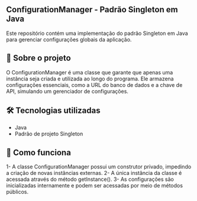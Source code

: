 ## ConfigurationManager - Padrão Singleton em Java

Este repositório contém uma implementação do padrão Singleton em Java para gerenciar configurações globais da aplicação.

<h2>📌 Sobre o projeto</h2>

O ConfigurationManager é uma classe que garante que apenas uma instância seja criada e utilizada ao longo do programa. Ele armazena configurações essenciais, como a URL do banco de dados e a chave de API, simulando um gerenciador de configurações.

<h2>🛠️ Tecnologias utilizadas</h2>

- Java
- Padrão de projeto Singleton
  
<h2>🚀 Como funciona</h2>
1- A classe ConfigurationManager possui um construtor privado, impedindo a criação de novas instâncias externas.
2- A única instância da classe é acessada através do método getInstance().
3- As configurações são inicializadas internamente e podem ser acessadas por meio de métodos públicos.
